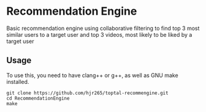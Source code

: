 # Recommendation Engine
Basic recommendation engine using collaborative filtering to find top 3 most similar users to a target user and top 3 videos, most likely to be liked by a target user

## **Usage**
To use this, you need to have clang++ or g++, as well as GNU make installed.

```
git clone https://github.com/hjr265/toptal-recommengine.git
cd RecommendationEngine
make
```
